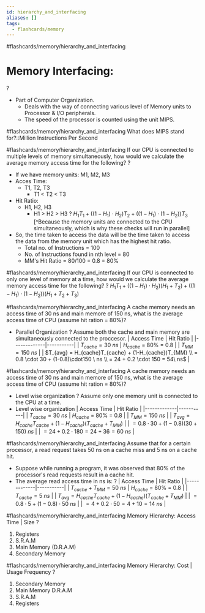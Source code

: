 ```yaml
---
id: hierarchy_and_interfacing
aliases: []
tags:
  - flashcards/memory
---
```


#flashcards/memory/hierarchy_and_interfacing
# Memory Interfacing:
?
- Part of Computer Organization.
  - Deals with the way of connecting various level of Memory units to Processor & I/O peripherals.
  - The speed of the processor is counted using the unit MIPS.

#flashcards/memory/hierarchy_and_interfacing
What does MIPS stand for?::Million Instructions Per Second

#flashcards/memory/hierarchy_and_interfacing
If our CPU is connected to multiple levels of memory simultaneously, how would we calculate the average memory access time for the following?
?
- If we have memory units: M1, M2, M3
- Acces Time:
    - T1, T2, T3
        - T1 < T2 < T3
- Hit Ratio:
    - H1, H2, H3
        - H1 > H2 > H3
        ?
$H_1 T_1 + ((1-H_1)\cdot H_2) T_2 + ((1-H_1) \cdot (1-H_2))T_3$\
        [^Because the memory units are connected to the CPU simultaneously, which is why these checks will run in parallel]
- So, the time taken to access the data will be the time taken to access the data from the memory unit which has the highest hit ratio.
     - Total no. of Instructions = 100
     - No. of Instructions found in nth level = 80
     - MM's Hit Ratio = 80/100 = 0.8 = 80%


#flashcards/memory/hierarchy_and_interfacing
If our CPU is connected to only one level of memory at a time, how would we calculate the average memory access time for the following?
?
$H_1T_1 + ((1-H_1) \cdot H_2) (H_1+T_2) + ((1-H_1) \cdot (1-H_2)) (H_1+T_2+T_3)$

#flashcards/memory/hierarchy_and_interfacing
A cache memory needs an access time of 30 ns and main memore of 150 ns, what is the average access time of CPU (assume hit ration = 80%)?
- Parallel Organization
?
Assume both the cache and main memory are simultaneously connected to the proccesor.
| Access Time | Hit Ratio |
|-------------|-----------|
| $T_{cache} = 30 \ ns$ | $H_{cache}$ = 80% = 0.8 |
| $T_{MM} = 150 \ ns$ |
| $T_{avg} = H_{cache}T_{cache} + (1-H_{cache})T_{MM} \\ = 0.8 \cdot 30 + (1-0.8)\cdot150 \ ns \\ = 24 + 0.2 \cdot 150 = 54\ ns$ |

#flashcards/memory/hierarchy_and_interfacing
A cache memory needs an access time of 30 ns and main memore of 150 ns, what is the average access time of CPU (assume hit ration = 80%)?
- Level wise organization
?
Assume only one memory unit is connected to the CPU at a time.
- Level wise organization
| Access Time | Hit Ratio |
|-------------|-----------|
| $T_{cache} = 30 \ ns$ | $H_{cache}$ = 80% = 0.8 |
| $T_{MM} = 150 \ ns$ |
| $T_{avg} = H_{cache}T_{cache} + (1-H_{cache})(T_{cache}+T_{MM})$ |
| $= 0.8 \cdot 30 + (1-0.8)(30+150) \ ns$ |
| $= 24 + 0.2 \cdot 180 = 24 + 36 = 60\ ns$ |

#flashcards/memory/hierarchy_and_interfacing
Assume that for a certain processor, a read request takes 50 ns on a cache miss and 5 ns on a cache hit.
- Suppose while running a program, it was observed that 80% of the processor's read requests result in a cache hit.
- The average read access time in ns is:
?
| Access Time | Hit Ratio |
|-------------|-----------|
| $T_{cache}+T_{MM} = 50\ ns$ | $H_{cache}$ = 80% = 0.8 |
| $T_{cache} = 5\ ns$ |
| $T_{avg} = H_{cache}T_{cache} + (1-H_{cache})(T_{cache}+T_{MM})$ |
| $= 0.8 \cdot 5 + (1-0.8)\cdot 50\ ns$ |
| $= 4 + 0.2 \cdot 50 = 4 + 10 = 14\ ns$ |

#flashcards/memory/hierarchy_and_interfacing
Memory Hierarchy: Access Time | Size
?
1. Registers
2. S.R.A.M
3. Main Memory (D.R.A.M)
4. Secondary Memory

#flashcards/memory/hierarchy_and_interfacing
Memory Hierarchy: Cost | Usage Frequency
?
1. Secondary Memory
2. Main Memory D.R.A.M
3. S.R.A.M
4. Registers
